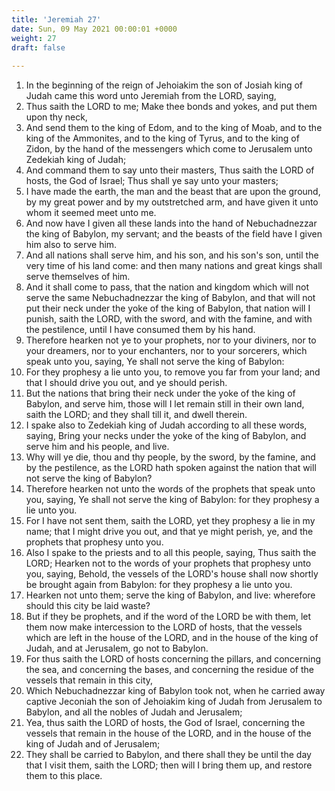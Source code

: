 ```yaml
---
title: 'Jeremiah 27'
date: Sun, 09 May 2021 00:00:01 +0000
weight: 27
draft: false
  
---
```


1. In the beginning of the reign of Jehoiakim the son of Josiah king of Judah came this word unto Jeremiah from the LORD, saying,
2. Thus saith the LORD to me; Make thee bonds and yokes, and put them upon thy neck,
3. And send them to the king of Edom, and to the king of Moab, and to the king of the Ammonites, and to the king of Tyrus, and to the king of Zidon, by the hand of the messengers which come to Jerusalem unto Zedekiah king of Judah;
4. And command them to say unto their masters, Thus saith the LORD of hosts, the God of Israel; Thus shall ye say unto your masters;
5. I have made the earth, the man and the beast that are upon the ground, by my great power and by my outstretched arm, and have given it unto whom it seemed meet unto me.
6. And now have I given all these lands into the hand of Nebuchadnezzar the king of Babylon, my servant; and the beasts of the field have I given him also to serve him.
7. And all nations shall serve him, and his son, and his son's son, until the very time of his land come: and then many nations and great kings shall serve themselves of him.
8. And it shall come to pass, that the nation and kingdom which will not serve the same Nebuchadnezzar the king of Babylon, and that will not put their neck under the yoke of the king of Babylon, that nation will I punish, saith the LORD, with the sword, and with the famine, and with the pestilence, until I have consumed them by his hand.
9. Therefore hearken not ye to your prophets, nor to your diviners, nor to your dreamers, nor to your enchanters, nor to your sorcerers, which speak unto you, saying, Ye shall not serve the king of Babylon:
10. For they prophesy a lie unto you, to remove you far from your land; and that I should drive you out, and ye should perish.
11. But the nations that bring their neck under the yoke of the king of Babylon, and serve him, those will I let remain still in their own land, saith the LORD; and they shall till it, and dwell therein.
12. I spake also to Zedekiah king of Judah according to all these words, saying, Bring your necks under the yoke of the king of Babylon, and serve him and his people, and live.
13. Why will ye die, thou and thy people, by the sword, by the famine, and by the pestilence, as the LORD hath spoken against the nation that will not serve the king of Babylon?
14. Therefore hearken not unto the words of the prophets that speak unto you, saying, Ye shall not serve the king of Babylon: for they prophesy a lie unto you.
15. For I have not sent them, saith the LORD, yet they prophesy a lie in my name; that I might drive you out, and that ye might perish, ye, and the prophets that prophesy unto you.
16. Also I spake to the priests and to all this people, saying, Thus saith the LORD; Hearken not to the words of your prophets that prophesy unto you, saying, Behold, the vessels of the LORD's house shall now shortly be brought again from Babylon: for they prophesy a lie unto you.
17. Hearken not unto them; serve the king of Babylon, and live: wherefore should this city be laid waste?
18. But if they be prophets, and if the word of the LORD be with them, let them now make intercession to the LORD of hosts, that the vessels which are left in the house of the LORD, and in the house of the king of Judah, and at Jerusalem, go not to Babylon.
19. For thus saith the LORD of hosts concerning the pillars, and concerning the sea, and concerning the bases, and concerning the residue of the vessels that remain in this city,
20. Which Nebuchadnezzar king of Babylon took not, when he carried away captive Jeconiah the son of Jehoiakim king of Judah from Jerusalem to Babylon, and all the nobles of Judah and Jerusalem;
21. Yea, thus saith the LORD of hosts, the God of Israel, concerning the vessels that remain in the house of the LORD, and in the house of the king of Judah and of Jerusalem;
22. They shall be carried to Babylon, and there shall they be until the day that I visit them, saith the LORD; then will I bring them up, and restore them to this place.
